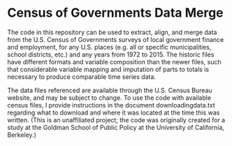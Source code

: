 # Census of Governments Data Merge

The code in this repository can be used to extract, align, and merge data from the U.S. Census of Governments surveys of
local government finance and employment, for any U.S. places (e.g. all or specific municipalities, school districts, etc.)
and any years from 1972 to 2015. The historic files have different formats and variable composition than the newer files,
such that considerable variable mapping and imputation of parts to totals is necessary to produce comparable time series data.

The data files referenced are available through the U.S. Census Bureau website, and may be subject to change. To use the
code with available census files, I provide instructions in the document downloadingdata.txt regarding what to download
and where it was located at the time this was written. (This is an unaffiliated project; the code was originally created
for a study at the Goldman School of Public Policy at the University of California, Berkeley.)
